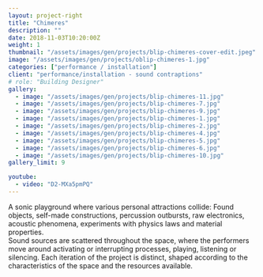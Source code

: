 ```yaml
---
layout: project-right
title: "Chimeres"
description: ""
date: 2018-11-03T10:20:00Z
weight: 1
thumbnail: "/assets/images/gen/projects/blip-chimeres-cover-edit.jpeg"
image: "/assets/images/gen/projects/oblip-chimeres-1.jpg"
categories: ["performance / installation"]
client: "performance/installation - sound contraptions"
# role: "Building Designer"
gallery:
  - image: "/assets/images/gen/projects/blip-chimeres-11.jpg"
  - image: "/assets/images/gen/projects/blip-chimeres-7.jpg"
  - image: "/assets/images/gen/projects/blip-chimeres-9.jpg"
  - image: "/assets/images/gen/projects/blip-chimeres-1.jpg"
  - image: "/assets/images/gen/projects/blip-chimeres-2.jpg"
  - image: "/assets/images/gen/projects/blip-chimeres-4.jpg"
  - image: "/assets/images/gen/projects/blip-chimeres-5.jpg"
  - image: "/assets/images/gen/projects/blip-chimeres-6.jpg"
  - image: "/assets/images/gen/projects/blip-chimeres-10.jpg"
gallery_limit: 9

youtube:
  - video: "D2-MXa5pmPQ"
---
```

<!-- Semi-autonomous instrumental installments consisting of objects, circuits and electronic media are scattered throughout the performance space, creating a dynamic sonic field of forces, each with its own attractors generating their own trajectories.  
The performers are present, improvising with the materials, activating or interrupting processes of sound production, playing with feedback, listening or silencing.  
Sound reveals space while space is becoming sound.  
The audience is invited to observe, listen, experience and engage with the performance on different levels and points of view. -->

A sonic playground where various personal attractions collide: Found objects, self-made constructions, percussion outbursts, raw electronics, acoustic phenomena, experiments with physics laws and material properties.  
Sound sources are scattered throughout the space, where the performers move around activating or interrupting processes, playing, listening or silencing. Each iteration of the project is distinct, shaped according to the characteristics of the space and the resources available.


